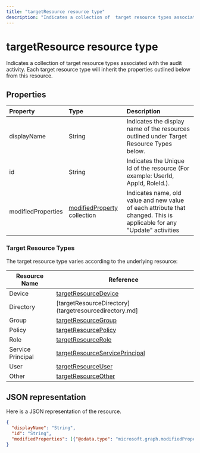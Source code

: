 ---title: "targetResource resource type"description: "Indicates a collection of  target resource types associated with the audit activity. Each target resource type will inherit the properties outlined below from this resource."---# targetResource resource type
Indicates a collection of  target resource types associated with the audit activity. Each target resource type will inherit the properties outlined below from this resource.


## Properties
| Property	   | Type	|Description|
|:---------------|:--------|:----------|
|displayName|String|Indicates the display name of the resources outlined under Target Resource Types below.|
|id|String|Indicates the Unique Id of the resource (For example: UserId, AppId, RoleId.).|
|modifiedProperties|[modifiedProperty](modifiedproperty.md) collection|Indicates name, old value and new value of each attribute that changed. This is applicable for any "Update" activities|

### Target Resource Types

The target resource type varies according to the underlying resource:

|Resource Name| Reference|
|-------------|----------|
Device|[targetResourceDevice](targetresourcedevice.md)
Directory|[targetResourceDirectory](targetresourcedirectory.md]
Group|[targetResourceGroup](targetresourcegroup.md)
Policy|[targetResourcePolicy](targetresourcepolicy.md)
Role|[targetResourceRole](targetresourcerole.md)
Service Principal|[targetResourceServicePrincipal](targetresourceserviceprincipal.md)
User|[targetResourceUser](targetresourceuser.md)
Other|[targetResourceOther](targetresourceother.md)

## JSON representation

Here is a JSON representation of the resource.

<!-- {
  "blockType": "resource",
  "optionalProperties": [

  ],
  "@odata.type": "microsoft.graph.targetResource"
}-->

```json
{
  "displayName": "String",
  "id": "String",
  "modifiedProperties": [{"@odata.type": "microsoft.graph.modifiedProperty"}]
}

```

<!-- uuid: 8fcb5dbc-d5aa-4681-8e31-b001d5168d79
2015-10-25 14:57:30 UTC -->
<!-- {
  "type": "#page.annotation",
  "description": "targetResource resource",
  "keywords": "",
  "section": "documentation",
  "tocPath": ""
}-->